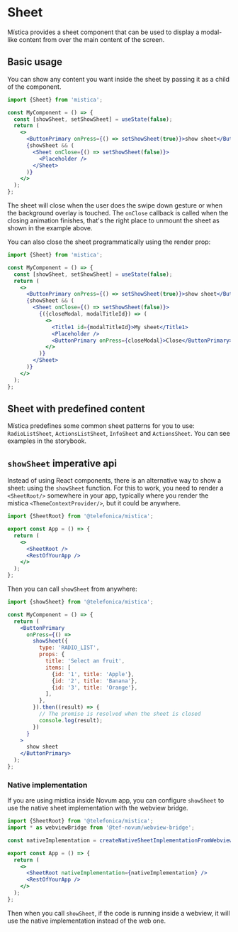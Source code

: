 # Sheet

Mística provides a sheet component that can be used to display a modal-like content from over the main content
of the screen.

## Basic usage

You can show any content you want inside the sheet by passing it as a child of the component.

```jsx
import {Sheet} from 'mistica';

const MyComponent = () => {
  const [showSheet, setShowSheet] = useState(false);
  return (
    <>
      <ButtonPrimary onPress={() => setShowSheet(true)}>show sheet</ButtonPrimary>
      {showSheet && (
        <Sheet onClose={() => setShowSheet(false)}>
          <Placeholder />
        </Sheet>
      )}
    </>
  );
};
```

The sheet will close when the user does the swipe down gesture or when the background overlay is touched. The
`onClose` callback is called when the closing animation finishes, that's the right place to unmount the sheet
as shown in the example above.

You can also close the sheet programmatically using the render prop:

```jsx
import {Sheet} from 'mistica';

const MyComponent = () => {
  const [showSheet, setShowSheet] = useState(false);
  return (
    <>
      <ButtonPrimary onPress={() => setShowSheet(true)}>show sheet</ButtonPrimary>
      {showSheet && (
        <Sheet onClose={() => setShowSheet(false)}>
          {({closeModal, modalTitleId}) => (
            <>
              <Title1 id={modalTitleId}>My sheet</Title1>
              <Placeholder />
              <ButtonPrimary onPress={closeModal}>Close</ButtonPrimary>
            </>
          )}
        </Sheet>
      )}
    </>
  );
};
```

## Sheet with predefined content

Mística predefines some common sheet patterns for you to use: `RadioListSheet`, `ActionsListSheet`,
`InfoSheet` and `ActionsSheet`. You can see examples in the storybook.

## `showSheet` imperative api

Instead of using React components, there is an alternative way to show a sheet: using the `showSheet`
function. For this to work, you need to render a `<SheetRoot/>` somewhere in your app, typically where you
render the mistica `<ThemeContextProvider/>`, but it could be anywhere.

```jsx
import {SheetRoot} from '@telefonica/mistica';

export const App = () => {
  return (
    <>
      <SheetRoot />
      <RestOfYourApp />
    </>
  );
};
```

Then you can call `showSheet` from anywhere:

```jsx
import {showSheet} from '@telefonica/mistica';

const MyComponent = () => {
  return (
    <ButtonPrimary
      onPress={() =>
        showSheet({
          type: 'RADIO_LIST',
          props: {
            title: 'Select an fruit',
            items: [
              {id: '1', title: 'Apple'},
              {id: '2', title: 'Banana'},
              {id: '3', title: 'Orange'},
            ],
          },
        }).then((result) => {
          // The promise is resolved when the sheet is closed
          console.log(result);
        })
      }
    >
      show sheet
    </ButtonPrimary>
  );
};
```

### Native implementation

If you are using mistica inside Novum app, you can configure `showSheet` to use the native sheet
implementation with the webview bridge.

```jsx
import {SheetRoot} from '@telefonica/mistica';
import * as webviewBridge from '@tef-novum/webview-bridge';

const nativeImplementation = createNativeSheetImplementationFromWebviewBridge(webviewBridge);

export const App = () => {
  return (
    <>
      <SheetRoot nativeImplementation={nativeImplementation} />
      <RestOfYourApp />
    </>
  );
};
```

Then when you call `showSheet`, if the code is running inside a webview, it will use the native implementation
instead of the web one.
